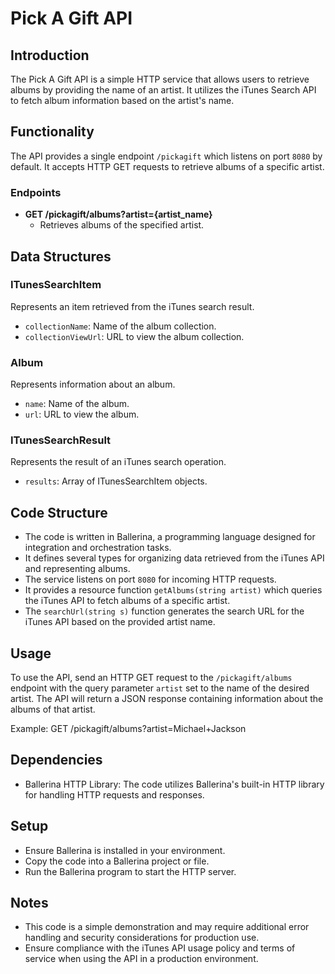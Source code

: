 # Pick A Gift API

## Introduction
The Pick A Gift API is a simple HTTP service that allows users to retrieve albums by providing the name of an artist. It utilizes the iTunes Search API to fetch album information based on the artist's name.

## Functionality
The API provides a single endpoint `/pickagift` which listens on port `8080` by default. It accepts HTTP GET requests to retrieve albums of a specific artist.

### Endpoints
- **GET /pickagift/albums?artist={artist_name}**
  - Retrieves albums of the specified artist.

## Data Structures
### ITunesSearchItem
Represents an item retrieved from the iTunes search result.
- `collectionName`: Name of the album collection.
- `collectionViewUrl`: URL to view the album collection.

### Album
Represents information about an album.
- `name`: Name of the album.
- `url`: URL to view the album.

### ITunesSearchResult
Represents the result of an iTunes search operation.
- `results`: Array of ITunesSearchItem objects.

## Code Structure
- The code is written in Ballerina, a programming language designed for integration and orchestration tasks.
- It defines several types for organizing data retrieved from the iTunes API and representing albums.
- The service listens on port `8080` for incoming HTTP requests.
- It provides a resource function `getAlbums(string artist)` which queries the iTunes API to fetch albums of a specific artist.
- The `searchUrl(string s)` function generates the search URL for the iTunes API based on the provided artist name.

## Usage
To use the API, send an HTTP GET request to the `/pickagift/albums` endpoint with the query parameter `artist` set to the name of the desired artist. The API will return a JSON response containing information about the albums of that artist.

Example:
GET /pickagift/albums?artist=Michael+Jackson


## Dependencies
- Ballerina HTTP Library: The code utilizes Ballerina's built-in HTTP library for handling HTTP requests and responses.

## Setup
- Ensure Ballerina is installed in your environment.
- Copy the code into a Ballerina project or file.
- Run the Ballerina program to start the HTTP server.

## Notes
- This code is a simple demonstration and may require additional error handling and security considerations for production use.
- Ensure compliance with the iTunes API usage policy and terms of service when using the API in a production environment.
